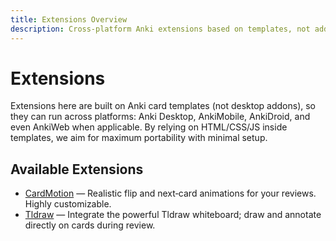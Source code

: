 ```yaml
---
title: Extensions Overview
description: Cross‑platform Anki extensions based on templates, not addons
---
```


# Extensions

Extensions here are built on Anki card templates (not desktop addons), so they can run across platforms: Anki Desktop, AnkiMobile, AnkiDroid, and even AnkiWeb when applicable. By relying on HTML/CSS/JS inside templates, we aim for maximum portability with minimal setup.

## Available Extensions

- [CardMotion](/extension/card-motion) — Realistic flip and next‑card animations for your reviews. Highly customizable.
- [Tldraw](/extension/tldraw) — Integrate the powerful Tldraw whiteboard; draw and annotate directly on cards during review.

<!--@include: @/parts/feedback-en.md -->
